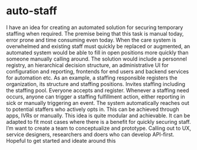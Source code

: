 # auto-staff
I have an idea for creating an automated solution for securing temporary staffing when required. The premise being that this task is manual today, error prone and time consuming even today.
When the care system is overwhelmed and existing staff must quickly be replaced or augmented, an automated system would be able to fill in open positions more quickly than someone manually calling around.
The solution would include a personnel registry, an hierarchical decision structure, an administrative UI for configuration and reporting, frontends for end users and backend services for automation etc.
As an example, a staffing responsible registers the organization, its structure and staffing positions. Invites staffing including the staffing pool. Everyone accepts and register.
Whenever a staffing need occurs, anyone can trigger a staffing fulfillment action, either reporting in sick or manually triggering an event. The system automatically reaches out to potential staffers who actively opts in. This can be achieved through apps, IVRs or manually.
This idea is quite modular and achievable. It can be adapted to fit most cases where there is a benefit for quickly securing staff.
I’m want to create a team to conceptualize and prototype. Calling out to UX, service designers, researchers and doers who can develop API-first. Hopeful to get started and ideate around this

